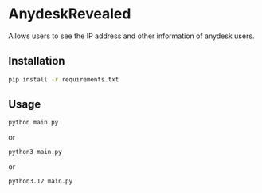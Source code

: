 # AnydeskRevealed

Allows users to see the IP address and other information of anydesk users.

## Installation

```bash
pip install -r requirements.txt
```

## Usage

```
python main.py
```
or
```
python3 main.py
```
or
```
python3.12 main.py
```
